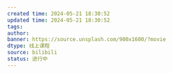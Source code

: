 ```yaml
---
created time: 2024-05-21 18:30:52
updated time: 2024-05-21 18:30:52
tags: 
author: 
banner: https://source.unsplash.com/900x1600/?movie
dtype: 线上课程
source: bilibili
status: 进行中
---
```


